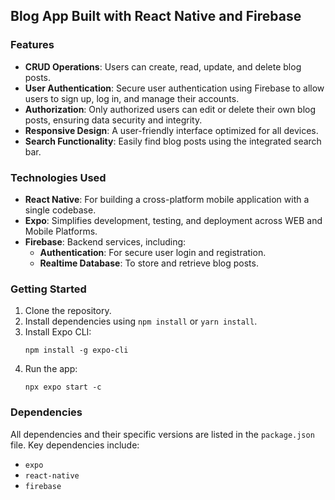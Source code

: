 ## Blog App Built with React Native and Firebase

### Features

- **CRUD Operations**: Users can create, read, update, and delete blog posts.
- **User Authentication**: Secure user authentication using Firebase to allow users to sign up, log in, and manage their accounts.
- **Authorization**: Only authorized users can edit or delete their own blog posts, ensuring data security and integrity.
- **Responsive Design**: A user-friendly interface optimized for all devices.
- **Search Functionality**: Easily find blog posts using the integrated search bar.

### Technologies Used

- **React Native**: For building a cross-platform mobile application with a single codebase.
- **Expo**: Simplifies development, testing, and deployment across WEB and Mobile Platforms.
- **Firebase**: Backend services, including:
  - **Authentication**: For secure user login and registration.
  - **Realtime Database**: To store and retrieve blog posts.

### Getting Started

1. Clone the repository.
2. Install dependencies using `npm install` or `yarn install`.
3. Install Expo CLI:
   ```
   npm install -g expo-cli
   ```
4. Run the app:
   ```
   npx expo start -c
   ```

### Dependencies

All dependencies and their specific versions are listed in the `package.json` file. Key dependencies include:

- `expo`
- `react-native`
- `firebase`
